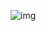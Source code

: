 <p align="center">

![img](https://user-images.githubusercontent.com/5884000/54194583-dfc0b680-44bc-11e9-9563-ab199f5c47b4.png)

<p/>
